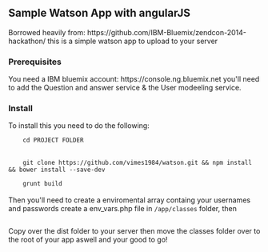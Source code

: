 <h2>Sample Watson App with angularJS</h2>
Borrowed heavily from: 
	https://github.com/IBM-Bluemix/zendcon-2014-hackathon/ 
this is a simple watson app to upload to your server 
<h3>Prerequisites</h3>
You need a IBM bluemix account: 
https://console.ng.bluemix.net
you'll need to add the Question and answer service & the User modeeling service.
<h3>Install</h3>
To install this you need to do the following: 
<br>
<code>
	cd PROJECT FOLDER
</code>
<br>
<code>
	git clone https://github.com/vimes1984/watson.git && npm install && bower install --save-dev
</code>
<code>
	grunt build
</code>
<br>
Then you'll need to create a enviromental array containg your usernames and passwords create a env_vars.php file in <code>/app/classes</code> folder, then 
<br>
<code>
	<?php
		$_ENV['username_user_model'] = "USER_MODELLING_USERNAME";
		$_ENV['username_qa'] = "QUESTION_ANSWER_USERNAME";
		$_ENV['password_user_model'] = "USER_MODELING_PASSWORD";
		$_ENV['password_qa'] = "QUESTION_ANSWER_PASSWORD";
	?>
</code>
Copy over the dist folder to your server  then move the classes folder over to the root of your app aswell and your good to go!